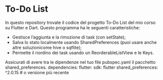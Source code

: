 # To-Do List

In questo repository trovate il codice del progetto To-Do List del mio corso su Flutter e Dart. Questo programma ha le seguenti caratteristiche:
- Gestisce l’aggiunta e la rimozione di task (con setState);
- Salva lo stato localmente usando SharedPreferences (puoi usare anche altre soluzionicome hive o sqflite);
- Permette il riordino dei task usando un ReorderableListView e le Keys.

Assicurati di avere tra le dipendenze nel tuo file pubspec.yaml il pacchetto shared_preferences.
dependencies:
  flutter:
    sdk: flutter
  shared_preferences: ^2.0.15  # o versione più recente

